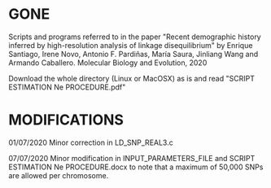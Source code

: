 # GONE
Scripts and programs referred to in the paper "Recent demographic history inferred by high-resolution analysis of linkage disequilibrium" by Enrique Santiago, Irene Novo, Antonio F. Pardiñas, María Saura, Jinliang Wang and Armando Caballero. 
Molecular Biology and Evolution, 2020

Download the whole directory (Linux or MacOSX) as is and read "SCRIPT ESTIMATION Ne PROCEDURE.pdf"


# MODIFICATIONS
01/07/2020   Minor correction in LD_SNP_REAL3.c

07/07/2020   Minor modification in INPUT_PARAMETERS_FILE and SCRIPT ESTIMATION Ne PROCEDURE.docx to note that a maximum of 50,000 SNPs are allowed per chromosome.
